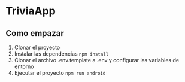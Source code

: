 # TriviaApp

## Como empazar

1. Clonar el proyecto
2. Instalar las dependencias `npm install`
3. Clonar el archivo .env.template a .env y configurar las variables de entorno
4. Ejecutar el proyecto `npm run android`
